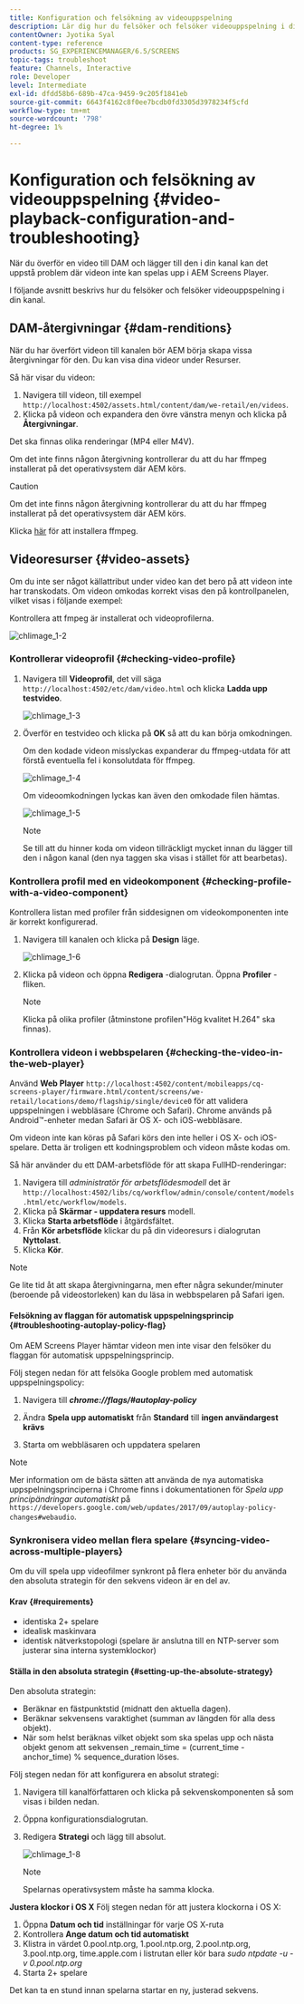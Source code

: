```yaml
---
title: Konfiguration och felsökning av videouppspelning
description: Lär dig hur du felsöker och felsöker videouppspelning i din kanal för AEM Screens.
contentOwner: Jyotika Syal
content-type: reference
products: SG_EXPERIENCEMANAGER/6.5/SCREENS
topic-tags: troubleshoot
feature: Channels, Interactive
role: Developer
level: Intermediate
exl-id: dfdd58b6-689b-47ca-9459-9c205f1841eb
source-git-commit: 6643f4162c8f0ee7bcdb0fd3305d3978234f5cfd
workflow-type: tm+mt
source-wordcount: '798'
ht-degree: 1%

---
```


# Konfiguration och felsökning av videouppspelning {#video-playback-configuration-and-troubleshooting}

När du överför en video till DAM och lägger till den i din kanal kan det uppstå problem där videon inte kan spelas upp i AEM Screens Player.

I följande avsnitt beskrivs hur du felsöker och felsöker videouppspelning i din kanal.

## DAM-återgivningar {#dam-renditions}

När du har överfört videon till kanalen bör AEM börja skapa vissa återgivningar för den. Du kan visa dina videor under Resurser.

Så här visar du videon:

1. Navigera till videon, till exempel `http://localhost:4502/assets.html/content/dam/we-retail/en/videos`.
1. Klicka på videon och expandera den övre vänstra menyn och klicka på **Återgivningar**.

Det ska finnas olika renderingar (MP4 eller M4V).

Om det inte finns någon återgivning kontrollerar du att du har ffmpeg installerat på det operativsystem där AEM körs.

>[!CAUTION]
>
>Om det inte finns någon återgivning kontrollerar du att du har ffmpeg installerat på det operativsystem där AEM körs.
>
>Klicka [här](https://www.ffmpeg.org/download.html) för att installera ffmpeg.

## Videoresurser {#video-assets}

Om du inte ser något källattribut under video kan det bero på att videon inte har transkodats. Om videon omkodas korrekt visas den på kontrollpanelen, vilket visas i följande exempel:

Kontrollera att fmpeg är installerat och videoprofilerna.

![chlimage_1-2](assets/chlimage_1-2.png)

### Kontrollerar videoprofil {#checking-video-profile}

1. Navigera till **Videoprofil**, det vill säga `http://localhost:4502/etc/dam/video.html` och klicka **Ladda upp testvideo**.

   ![chlimage_1-3](assets/chlimage_1-3.png)

1. Överför en testvideo och klicka på **OK** så att du kan börja omkodningen.

   Om den kodade videon misslyckas expanderar du ffmpeg-utdata för att förstå eventuella fel i konsolutdata för ffmpeg.

   ![chlimage_1-4](assets/chlimage_1-4.png)

   Om videoomkodningen lyckas kan även den omkodade filen hämtas.

   ![chlimage_1-5](assets/chlimage_1-5.png)

   >[!NOTE]
   >
   >Se till att du hinner koda om videon tillräckligt mycket innan du lägger till den i någon kanal (den nya taggen ska visas i stället för att bearbetas).

### Kontrollera profil med en videokomponent {#checking-profile-with-a-video-component}

Kontrollera listan med profiler från siddesignen om videokomponenten inte är korrekt konfigurerad.

1. Navigera till kanalen och klicka på **Design** läge.

   ![chlimage_1-6](assets/chlimage_1-6.png)

1. Klicka på videon och öppna **Redigera** -dialogrutan. Öppna **Profiler** -fliken.

   >[!NOTE]
   >Klicka på olika profiler (åtminstone profilen&quot;Hög kvalitet H.264&quot; ska finnas).

### Kontrollera videon i webbspelaren {#checking-the-video-in-the-web-player}

Använd **Web Player** `http://localhost:4502/content/mobileapps/cq-screens-player/firmware.html/content/screens/we-retail/locations/demo/flagship/single/device0` för att validera uppspelningen i webbläsare (Chrome och Safari). Chrome används på Android™-enheter medan Safari är OS X- och iOS-webbläsare.

Om videon inte kan köras på Safari körs den inte heller i OS X- och iOS-spelare. Detta är troligen ett kodningsproblem och videon måste kodas om.

Så här använder du ett DAM-arbetsflöde för att skapa FullHD-renderingar:

1. Navigera till *administratör för arbetsflödesmodell* det är `http://localhost:4502/libs/cq/workflow/admin/console/content/models.html/etc/workflow/models`.
1. Klicka på **Skärmar - uppdatera resurs** modell.
1. Klicka **Starta arbetsflöde** i åtgärdsfältet.
1. Från **Kör arbetsflöde** klickar du på din videoresurs i dialogrutan **Nyttolast**.
1. Klicka **Kör**.

>[!NOTE]
>
>Ge lite tid åt att skapa återgivningarna, men efter några sekunder/minuter (beroende på videostorleken) kan du läsa in webbspelaren på Safari igen.

#### Felsökning av flaggan för automatisk uppspelningsprincip {#troubleshooting-autoplay-policy-flag}

Om AEM Screens Player hämtar videon men inte visar den felsöker du flaggan för automatisk uppspelningsprincip.

Följ stegen nedan för att felsöka Google problem med automatisk uppspelningspolicy:

1. Navigera till ***chrome://flags/#autoplay-policy***
1. Ändra **Spela upp automatiskt** från **Standard** till **ingen användargest krävs**

1. Starta om webbläsaren och uppdatera spelaren

>[!NOTE]
>
>Mer information om de bästa sätten att använda de nya automatiska uppspelningsprinciperna i Chrome finns i dokumentationen för *Spela upp principändringar automatiskt* på `https://developers.google.com/web/updates/2017/09/autoplay-policy-changes#webaudio`.

### Synkronisera video mellan flera spelare {#syncing-video-across-multiple-players}

Om du vill spela upp videofilmer synkront på flera enheter bör du använda den absoluta strategin för den sekvens videon är en del av.

#### Krav {#requirements}

* identiska 2+ spelare
* idealisk maskinvara
* identisk nätverkstopologi (spelare är anslutna till en NTP-server som justerar sina interna systemklockor)

#### Ställa in den absoluta strategin {#setting-up-the-absolute-strategy}

Den absoluta strategin:

* Beräknar en fästpunktstid (midnatt den aktuella dagen).
* Beräknar sekvensens varaktighet (summan av längden för alla dess objekt).
* När som helst beräknas vilket objekt som ska spelas upp och nästa objekt genom att sekvensen _remain_time = (current_time - anchor_time) % sequence_duration löses.

Följ stegen nedan för att konfigurera en absolut strategi:

1. Navigera till kanalförfattaren och klicka på sekvenskomponenten så som visas i bilden nedan.
1. Öppna konfigurationsdialogrutan.
1. Redigera **Strategi** och lägg till absolut.

   ![chlimage_1-8](assets/chlimage_1-8.png)

   >[!NOTE]
   >Spelarnas operativsystem måste ha samma klocka.

**Justera klockor i OS X** Följ stegen nedan för att justera klockorna i OS X:

1. Öppna **Datum och tid** inställningar för varje OS X-ruta
1. Kontrollera **Ange datum och tid automatiskt**
1. Klistra in värdet 0.pool.ntp.org, 1.pool.ntp.org, 2.pool.ntp.org, 3.pool.ntp.org, time.apple.com i listrutan eller kör bara *sudo ntpdate -u -v 0.pool.ntp.org*
1. Starta 2+ spelare

Det kan ta en stund innan spelarna startar en ny, justerad sekvens.
